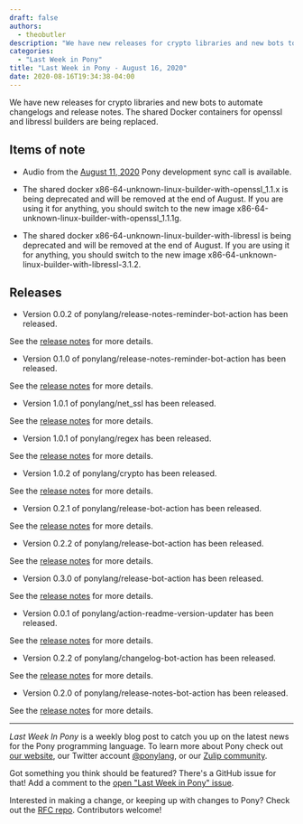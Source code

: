 ```yaml
---
draft: false
authors:
  - theobutler
description: "We have new releases for crypto libraries and new bots to automate changelogs and release notes. The shared Docker containers for openssl and libressl builders are being replaced."
categories:
  - "Last Week in Pony"
title: "Last Week in Pony - August 16, 2020"
date: 2020-08-16T19:34:38-04:00
---
```


We have new releases for crypto libraries and new bots to automate changelogs and release notes. The shared Docker containers for openssl and libressl builders are being replaced.
<!-- more -->

## Items of note

- Audio from the [August 11, 2020](https://sync-recordings.ponylang.io/r/2020_08_11.m4a) Pony development sync call is available.

- The shared docker x86-64-unknown-linux-builder-with-openssl_1.1.x is being deprecated and will be removed at the end of August. If you are using it for anything, you should switch to the new image x86-64-unknown-linux-builder-with-openssl_1.1.1g.

- The shared docker x86-64-unknown-linux-builder-with-libressl is being deprecated and will be removed at the end of August. If you are using it for anything, you should switch to the new image x86-64-unknown-linux-builder-with-libressl-3.1.2.

## Releases

- Version 0.0.2 of ponylang/release-notes-reminder-bot-action has been released.

See the [release notes](https://github.com/ponylang/release-notes-reminder-bot-action/releases/tag/0.0.2) for more details.

- Version 0.1.0 of ponylang/release-notes-reminder-bot-action has been released.

See the [release notes](https://github.com/ponylang/release-notes-reminder-bot-action/releases/tag/0.1.0) for more details.

- Version 1.0.1 of ponylang/net_ssl has been released.

See the [release notes](https://github.com/ponylang/net_ssl/releases/tag/1.0.1) for more details.

- Version 1.0.1 of ponylang/regex has been released.

See the [release notes](https://github.com/ponylang/regex/releases/tag/1.0.1) for more details.

- Version 1.0.2 of ponylang/crypto has been released.

See the [release notes](https://github.com/ponylang/crypto/releases/tag/1.0.2) for more details.

- Version 0.2.1 of ponylang/release-bot-action has been released.

See the [release notes](https://github.com/ponylang/release-bot-action/releases/tag/0.2.1) for more details.

- Version 0.2.2 of ponylang/release-bot-action has been released.

See the [release notes](https://github.com/ponylang/release-bot-action/releases/tag/0.2.2) for more details.

- Version 0.3.0 of ponylang/release-bot-action has been released.

See the [release notes](https://github.com/ponylang/release-bot-action/releases/tag/0.3.0) for more details.

- Version 0.0.1 of ponylang/action-readme-version-updater has been released.

See the [release notes](https://github.com/ponylang/action-readme-version-updater/releases/tag/0.0.1) for more details.

- Version 0.2.2 of ponylang/changelog-bot-action has been released.

See the [release notes](https://github.com/ponylang/changelog-bot-action/releases/tag/0.2.2) for more details.

- Version 0.2.0 of ponylang/release-notes-bot-action has been released.

See the [release notes](https://github.com/ponylang/release-notes-bot-action/releases/tag/0.2.0) for more details.

---

_Last Week In Pony_ is a weekly blog post to catch you up on the latest news for the Pony programming language. To learn more about Pony check out [our website](https://ponylang.io), our Twitter account [@ponylang](https://twitter.com/ponylang), or our [Zulip community](https://ponylang.zulipchat.com).

Got something you think should be featured? There's a GitHub issue for that! Add a comment to the [open "Last Week in Pony" issue](https://github.com/ponylang/ponylang.github.io/issues?q=is%3Aissue+is%3Aopen+label%3Alast-week-in-pony).

Interested in making a change, or keeping up with changes to Pony? Check out the [RFC repo](https://github.com/ponylang/rfcs). Contributors welcome!
